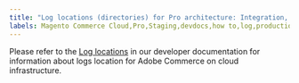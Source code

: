 ```yaml
---
title: "Log locations (directories) for Pro architecture: Integration, Staging, Production"
labels: Magento Commerce Cloud,Pro,Staging,devdocs,how to,log,production
---
```


Please refer to the [Log locations](https://devdocs.magento.com/guides/v2.2/cloud/project/log-locations.html) in our developer documentation for information about logs location for Adobe Commerce on cloud infrastructure.
